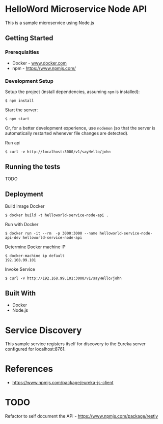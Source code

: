# HelloWord Microservice Node API

This is a sample microservice using Node.js

## Getting Started

### Prerequisities

* Docker  - www.docker.com
* npm - https://www.npmjs.com/


### Development Setup


Setup the project (install dependencies, assuming `npm` is installed):

```
$ npm install
```

Start the server:

```
$ npm start
```

Or, for a better development experience, use `nodemon` (so that the server is automatically restarted whenever file changes are detected).

Run api

```
$ curl -v http://localhost:3000/v1/sayHello/john
```


## Running the tests

TODO 

## Deployment

Build image Docker

```
$ docker build -t helloworld-service-node-api .
```

Run with Docker

```
$ docker run -it --rm  -p 3000:3000 --name helloworld-service-node-api-dev helloworld-service-node-api
```

Determine Docker machine IP

```` 
$ docker-machine ip default
192.168.99.101
````

Invoke Service 


```
$ curl -v http://192.168.99.101:3000/v1/sayHello/john
```



## Built With

* Docker 
* Node.js

# Service Discovery

This sample service registers itself for discovery to the Eureka server configured for localhost:8761.


# References
* https://www.npmjs.com/package/eureka-js-client

# TODO
Refactor to self document the API - https://www.npmjs.com/package/restly


